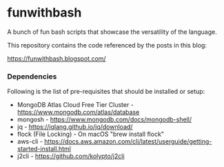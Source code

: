 # funwithbash
A bunch of fun bash scripts that showcase the versatility of the language.

This repository contains the code referenced by the posts in this blog:

https://funwithbash.blogspot.com/

### Dependencies
Following is the list of pre-requisites that should be installed or setup:

- MongoDB Atlas Cloud Free Tier Cluster -  https://www.mongodb.com/atlas/database
- mongosh - https://www.mongodb.com/docs/mongodb-shell/
- jq - https://jqlang.github.io/jq/download/
- flock (File Locking) - On macOS "brew install flock"
- aws-cli - https://docs.aws.amazon.com/cli/latest/userguide/getting-started-install.html
- j2cli - https://github.com/kolypto/j2cli
